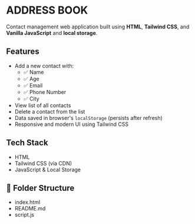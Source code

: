 # ADDRESS BOOK

Contact management web application built using **HTML**, **Tailwind CSS**, and **Vanilla JavaScript** and **local storage**.

## Features

- Add a new contact with:
  - ✅ Name
  - ✅ Age
  - ✅ Email
  - ✅ Phone Number
  - ✅ City
- View list of all contacts
- Delete a contact from the list
- Data saved in browser's `localStorage` (persists after refresh)
- Responsive and modern UI using Tailwind CSS

## Tech Stack

- HTML
- Tailwind CSS (via CDN)
- JavaScript & Local Storage

## 📂 Folder Structure

- index.html
- README.md
- script.js
